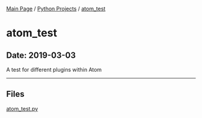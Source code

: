 [Main Page](/) / [Python Projects](/python) / [atom_test](/python/2019-03-03_atom_test)

# atom_test

## Date: 2019-03-03

A test for different plugins within Atom

-----

## Files

[atom_test.py](atom_test.py)